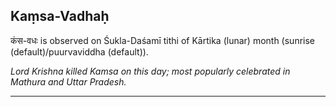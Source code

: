 ## Kaṃsa-Vadhaḥ
कंस-वधः is observed on Śukla-Daśamī tithi of Kārtika (lunar) month (sunrise (default)/puurvaviddha (default)).

_Lord Krishna killed Kamsa on this day; most popularly celebrated in Mathura and Uttar Pradesh._

---
